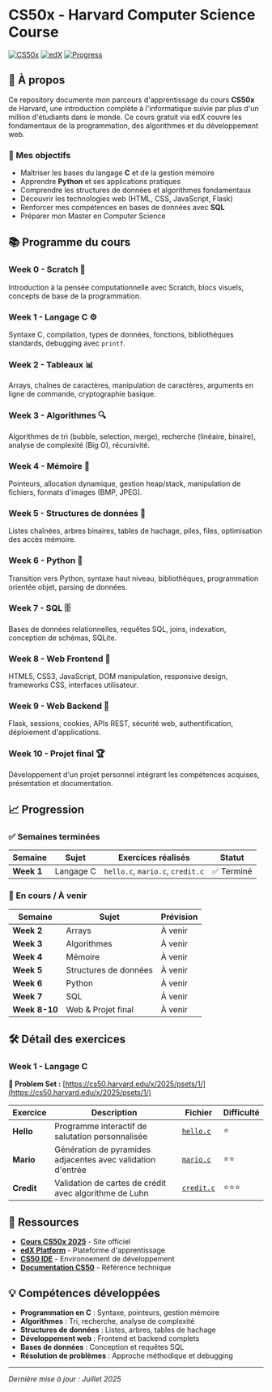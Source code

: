 # CS50x - Harvard Computer Science Course

[![CS50x](https://img.shields.io/badge/CS50x-Harvard-crimson)](https://cs50.harvard.edu/x/2025/)
[![edX](https://img.shields.io/badge/Platform-edX-blue)](https://learning.edx.org/course/course-v1:HarvardX+CS50+X/home)
[![Progress](https://img.shields.io/badge/Progress-10%25-orange)](#progression)

## 📖 À propos

Ce repository documente mon parcours d'apprentissage du cours **CS50x** de Harvard, une introduction complète à l'informatique suivie par plus d'un million d'étudiants dans le monde. Ce cours gratuit via edX couvre les fondamentaux de la programmation, des algorithmes et du développement web.

### 🎯 Mes objectifs
- Maîtriser les bases du langage **C** et de la gestion mémoire
- Apprendre **Python** et ses applications pratiques
- Comprendre les structures de données et algorithmes fondamentaux
- Découvrir les technologies web (HTML, CSS, JavaScript, Flask)
- Renforcer mes compétences en bases de données avec **SQL**
- Préparer mon Master en Computer Science

## 📚 Programme du cours

### **Week 0 - Scratch** 🧩
Introduction à la pensée computationnelle avec Scratch, blocs visuels, concepts de base de la programmation.

### **Week 1 - Langage C** ⚙️
Syntaxe C, compilation, types de données, fonctions, bibliothèques standards, debugging avec `printf`.

### **Week 2 - Tableaux** 📊
Arrays, chaînes de caractères, manipulation de caractères, arguments en ligne de commande, cryptographie basique.

### **Week 3 - Algorithmes** 🔍
Algorithmes de tri (bubble, selection, merge), recherche (linéaire, binaire), analyse de complexité (Big O), récursivité.

### **Week 4 - Mémoire** 🧠
Pointeurs, allocation dynamique, gestion heap/stack, manipulation de fichiers, formats d'images (BMP, JPEG).

### **Week 5 - Structures de données** 🌳
Listes chaînées, arbres binaires, tables de hachage, piles, files, optimisation des accès mémoire.

### **Week 6 - Python** 🐍
Transition vers Python, syntaxe haut niveau, bibliothèques, programmation orientée objet, parsing de données.

### **Week 7 - SQL** 🗄️
Bases de données relationnelles, requêtes SQL, joins, indexation, conception de schémas, SQLite.

### **Week 8 - Web Frontend** 🎨
HTML5, CSS3, JavaScript, DOM manipulation, responsive design, frameworks CSS, interfaces utilisateur.

### **Week 9 - Web Backend** 🚀
Flask, sessions, cookies, APIs REST, sécurité web, authentification, déploiement d'applications.

### **Week 10 - Projet final** 🏆
Développement d'un projet personnel intégrant les compétences acquises, présentation et documentation.

## 📈 Progression

### ✅ Semaines terminées

| Semaine | Sujet | Exercices réalisés | Statut |
|---------|-------|-------------------|--------|
| **Week 1** | Langage C | `hello.c`, `mario.c`, `credit.c` | ✅ Terminé |

### 🔄 En cours / À venir

| Semaine | Sujet | Prévision |
|---------|-------|-----------|
| **Week 2** | Arrays | À venir |
| **Week 3** | Algorithmes | À venir |
| **Week 4** | Mémoire | À venir |
| **Week 5** | Structures de données | À venir |
| **Week 6** | Python | À venir |
| **Week 7** | SQL | À venir |
| **Week 8-10** | Web & Projet final | À venir |

## 🛠️ Détail des exercices

### Week 1 - Langage C
**📝 Problem Set :** [https://cs50.harvard.edu/x/2025/psets/1/](https://cs50.harvard.edu/x/2025/psets/1/)

| Exercice | Description | Fichier | Difficulté |
|----------|-------------|---------|------------|
| **Hello** | Programme interactif de salutation personnalisée | [`hello.c`](week1/hello.c) | ⭐ |
| **Mario** | Génération de pyramides adjacentes avec validation d'entrée | [`mario.c`](week1/mario.c) | ⭐⭐ |
| **Credit** | Validation de cartes de crédit avec algorithme de Luhn | [`credit.c`](week1/credit.c) | ⭐⭐⭐ |

## 🔗 Ressources

- [**Cours CS50x 2025**](https://cs50.harvard.edu/x/2025/) - Site officiel
- [**edX Platform**](https://learning.edx.org/course/course-v1:HarvardX+CS50+X/home) - Plateforme d'apprentissage
- [**CS50 IDE**](https://ide.cs50.io/) - Environnement de développement
- [**Documentation CS50**](https://cs50.readthedocs.io/) - Référence technique

## 💡 Compétences développées

- **Programmation en C** : Syntaxe, pointeurs, gestion mémoire
- **Algorithmes** : Tri, recherche, analyse de complexité
- **Structures de données** : Listes, arbres, tables de hachage
- **Développement web** : Frontend et backend complets
- **Bases de données** : Conception et requêtes SQL
- **Résolution de problèmes** : Approche méthodique et debugging

---

*Dernière mise à jour : Juillet 2025*